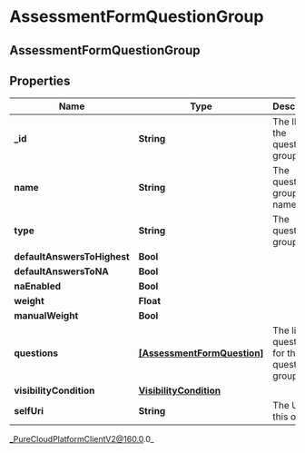 # AssessmentFormQuestionGroup

## AssessmentFormQuestionGroup

## Properties

|Name | Type | Description | Notes|
|------------ | ------------- | ------------- | -------------|
| **_id** | **String** | The ID of the question group, | [optional] |
| **name** | **String** | The question group name | |
| **type** | **String** | The question group type | |
| **defaultAnswersToHighest** | **Bool** |  | [optional] |
| **defaultAnswersToNA** | **Bool** |  | [optional] |
| **naEnabled** | **Bool** |  | [optional] |
| **weight** | **Float** |  | [optional] |
| **manualWeight** | **Bool** |  | [optional] |
| **questions** | [**[AssessmentFormQuestion]**](AssessmentFormQuestion) | The list of questions for this question group | |
| **visibilityCondition** | [**VisibilityCondition**](VisibilityCondition) |  | [optional] |
| **selfUri** | **String** | The URI for this object | [optional] |



_PureCloudPlatformClientV2@160.0.0_
